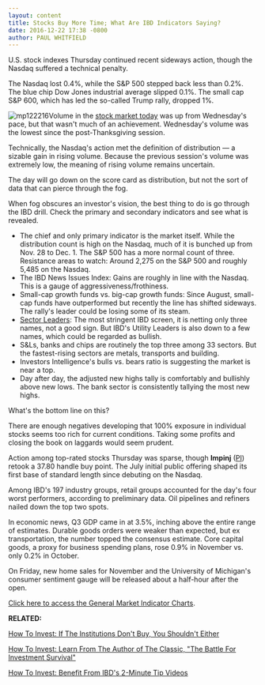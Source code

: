 ```yaml
---
layout: content
title: Stocks Buy More Time; What Are IBD Indicators Saying?
date: 2016-12-22 17:38 -0800
author: PAUL WHITFIELD
---
```






U.S. stock indexes Thursday continued recent sideways action, though the Nasdaq suffered a technical penalty.


The Nasdaq lost 0.4%, while the S&P 500 stepped back less than 0.2%. The blue chip Dow Jones industrial average slipped 0.1%. The small cap S&P 600, which has led the so-called Trump rally, dropped 1%.


![mp122216](https://www.investors.com/wp-content/uploads/2016/12/MP122216.png)Volume in the [stock market today](https://www.investors.com/category/market-trend/stock-market-today/) was up from Wednesday's pace, but that wasn't much of an achievement. Wednesday's volume was the lowest since the post-Thanksgiving session.


Technically, the Nasdaq's action met the definition of distribution — a sizable gain in rising volume. Because the previous session's volume was extremely low, the meaning of rising volume remains uncertain.


The day will go down on the score card as distribution, but not the sort of data that can pierce through the fog.


When fog obscures an investor's vision, the best thing to do is go through the IBD drill. Check the primary and secondary indicators and see what is revealed.


* The chief and only primary indicator is the market itself. While the distribution count is high on the Nasdaq, much of it is bunched up from Nov. 28 to Dec. 1. The S&P 500 has a more normal count of three. Resistance areas to watch: Around 2,275 on the S&P 500 and roughly 5,485 on the Nasdaq.
* The IBD News Issues Index: Gains are roughly in line with the Nasdaq. This is a gauge of aggressiveness/frothiness.
* Small-cap growth funds vs. big-cap growth funds: Since August, small-cap funds have outperformed but recently the line has shifted sideways. The rally's leader could be losing some of its steam.
* [Sector Leaders](http://research.investors.com/stock-lists/sector-leaders): The most stringent IBD screen, it is netting only three names, not a good sign. But IBD's Utility Leaders is also down to a few names, which could be regarded as bullish.
* S&Ls, banks and chips are routinely the top three among 33 sectors. But the fastest-rising sectors are metals, transports and building.
* Investors Intelligence's bulls vs. bears ratio is suggesting the market is near a top.
* Day after day, the adjusted new highs tally is comfortably and bullishly above new lows. The bank sector is consistently tallying the most new highs.


What's the bottom line on this?


There are enough negatives developing that 100% exposure in individual stocks seems too rich for current conditions. Taking some profits and closing the book on laggards would seem prudent.


Action among top-rated stocks Thursday was sparse, though **Impinj** ([PI](https://research.investors.com/quote.aspx?symbol=PI)) retook a 37.80 handle buy point. The July initial public offering shaped its first base of standard length since debuting on the Nasdaq.


Among IBD's 197 industry groups, retail groups accounted for the day's four worst performers, according to preliminary data. Oil pipelines and refiners nailed down the top two spots.


In economic news, Q3 GDP came in at 3.5%, inching above the entire range of estimates. Durable goods orders were weaker than expected, but ex transportation, the number topped the consensus estimate. Core capital goods, a proxy for business spending plans, rose 0.9% in November vs. only 0.2% in October.


On Friday, new home sales for November and the University of Michigan's consumer sentiment gauge will be released about a half-hour after the open.


[Click here to access the General Market Indicator Charts](https://www.investors.com/wp-content/uploads/2016/12/IBD2212152527GMI.pdf).


**RELATED:**


[How To Invest: If The Institutions Don't Buy, You Shouldn't Either](https://www.investors.com/how-to-invest/investors-corner/dont-buy-a-stock-if-big-money-snubs-it/)


[How To Invest: Learn From The Author of The Classic, "The Battle For Investment Survival"](https://www.investors.com/news/management/leaders-and-success/why-gerald-loebs-battle-for-investment-survival-rings-true-in-todays-markets/)


[How To Invest: Benefit From IBD's 2-Minute Tip Videos](https://www.investors.com/ibd-videos/)




